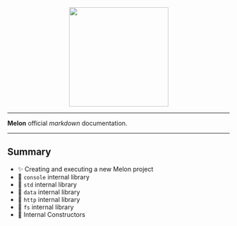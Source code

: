 <div align="center">
  <img align="center" width="225" src="https://i.imgur.com/guuToyf.png">
</div>

<hr>

**Melon** official *markdown* documentation.

<hr>

## Summary

- ✨ Creating and executing a new Melon project
- 🔩 `console` internal library
- 🔩 `std` internal library
- 🔩 `data` internal library
- 🔩 `http` internal library
- 🔩 `fs` internal library
- 📕 Internal Constructors